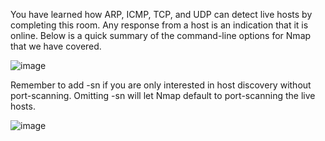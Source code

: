 You have learned how ARP, ICMP, TCP, and UDP can detect live hosts by completing this room. Any response from a host is an indication that it is online. Below is a quick summary of the command-line options for Nmap that we have covered.

![image](https://github.com/Taukir1515/Nmap/assets/65533124/6a553a87-87d6-4def-bca8-55ebfa3afb2f)


Remember to add -sn if you are only interested in host discovery without port-scanning. Omitting -sn will let Nmap default to port-scanning the live hosts. 

![image](https://github.com/Taukir1515/Nmap/assets/65533124/39ef02c6-b1b0-4dd3-9f5f-b750678f2bb3)
